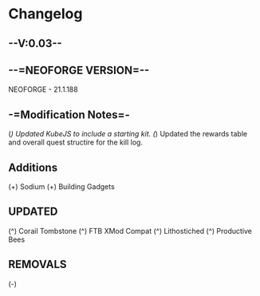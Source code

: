 # Changelog

## **--V:0.03--**

## **--=NEOFORGE VERSION=--**

NEOFORGE - 21.1.188

## **-=Modification Notes=-**

(*) Updated KubeJS to include a starting kit.
(*) Updated the rewards table and overall quest structire for the kill log.
 
## **Additions**

(+) Sodium
(+) Building Gadgets

## **UPDATED**

(^) Corail Tombstone
(^) FTB XMod Compat
(^) Lithostiched
(^) Productive Bees

## **REMOVALS**

(-)
